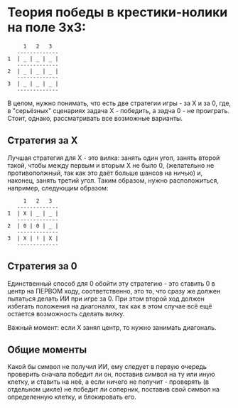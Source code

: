 # Теория победы в крестики-нолики на поле 3x3:

         1   2   3  
       -------------  
    1  | _ | _ | _ |  
       -------------  
    2  | _ | _ | _ |  
       -------------  
    3  | _ | _ | _ |  
       -------------  

   В целом, нужно понимать, что есть две стратегии игры - за Х и за 0, где, в "серьёзных" сценариях задача Х - победить, а задча 0 - не проиграть. Стоит, однако, рассматривать все возможные варианты.
   
## Стратегия за X 
Лучшая стратегия для Х - это вилка: занять один угол, занять второй такой, чтобы между первым и вторым Х не было 0, (желательно не противополжный, так как это даёт больше шансов на ничью) и, наконец, занять третий угол. Таким образом, нужно расположиться, например, следующим образом:
   
         1   2   3  
       -------------  
    1  | X | _ | _ |  
       -------------  
    2  | 0 | 0 | _ |  
       -------------  
    3  | X | ! | X |  
       -------------  
	
## Стратегия за 0
	
Единственный способ для 0 обойти эту стратегию - это ставить 0 в центр на ПЕРВОМ ходу, соответственно, это то, что сразу же должен пытаться делать ИИ при игре за 0. При этом второй ход должен избегать положения на диагоналях, так как в этом случае всё ещё остается возможность сделать вилку.

Важный момент: если X занял центр, то нужно занимать диагональ.
	
## Общие моменты

Какой бы символ не получил ИИ, ему следует в первую очередь проверить сначала победит ли он, поставив символ на ту или иную клетку, и ставить на неё, а если ничего не получит - проверять (в отдельном цикле) не победит ли соперник, поставив свой символ на определенную клетку, и блокировать его.
	